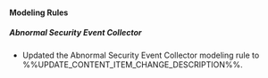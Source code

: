 
#### Modeling Rules

##### Abnormal Security Event Collector

- Updated the Abnormal Security Event Collector modeling rule to %%UPDATE_CONTENT_ITEM_CHANGE_DESCRIPTION%%.
